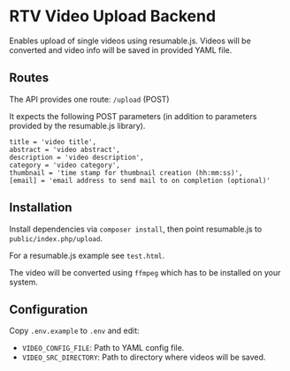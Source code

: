 # RTV Video Upload Backend

Enables upload of single videos using resumable.js. 
Videos will be converted and video info will be saved in provided YAML file.

## Routes

The API provides one route: `/upload` (POST)

It expects the following POST parameters (in addition to parameters provided by the resumable.js library).

```
title = 'video title',
abstract = 'video abstract',
description = 'video description',
category = 'video category',
thumbnail = 'time stamp for thumbnail creation (hh:mm:ss)',
[email] = 'email address to send mail to on completion (optional)'
```

## Installation

Install dependencies via `composer install`, then point resumable.js to `public/index.php/upload`.

For a resumable.js example see `test.html`.

The video will be converted using `ffmpeg` which has to be installed on your system.

## Configuration

Copy `.env.example` to `.env` and edit:
* `VIDEO_CONFIG_FILE`: Path to YAML config file.
* `VIDEO_SRC_DIRECTORY`: Path to directory where videos will be saved.
